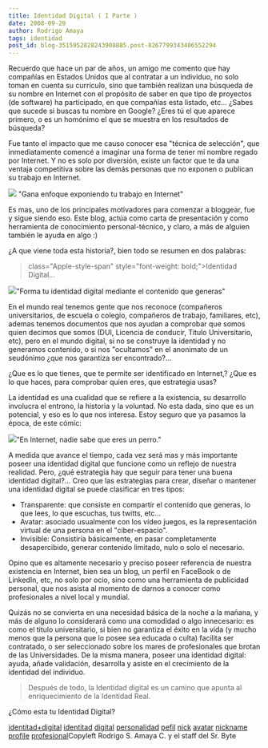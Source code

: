 ```yaml
---
title: Identidad Digital ( I Parte )
date: 2008-09-20
author: Rodrigo Amaya
tags: identidad
post_id: blog-3515952828243908885.post-8267799343406552294
---
```


Recuerdo que hace un par de años, un amigo me comento que hay compañías en
      Estados Unidos que al contratar a un individuo, no solo toman en cuenta su currículo, sino que
      también realizan una búsqueda de su nombre en Internet con el propósito de saber en que tipo
      de proyectos (de software) ha participado, en que compañías esta listado, etc...
¿Sabes que
      sucede si buscas tu nombre en Google? ¿Eres tú el que aparece primero, o es un homónimo el que
      se muestra en los resultados de búsqueda?

Fue tanto el impacto que me causo conocer esa "técnica de
      selección", que inmediatamente comencé a imaginar una forma de tener mi nombre regado por
      Internet. Y no es solo por diversión, existe un factor que te da una ventaja competitiva sobre
      las demás personas que no exponen o publican su trabajo en Internet.

[![](http://2.bp.blogspot.com/_ayvorITawE4/SNZ0XEL1C6I/AAAAAAAABQw/U7HlrpcNyrA/s320/contratando2.jpg)](http://2.bp.blogspot.com/_ayvorITawE4/SNZ0XEL1C6I/AAAAAAAABQw/U7HlrpcNyrA/s1600-h/contratando2.jpg)
"Gana enfoque exponiendo tu trabajo en Internet"

Es mas, uno de los principales motivadores para comenzar a
      bloggear, fue y sigue siendo eso. Este blog, actúa como carta de presentación y como
      herramienta de conocimiento personal-técnico, y claro, a más de alguien también le ayuda en
      algo :)

¿A que viene toda esta
      historia?, bien todo se resumen en dos palabras:
>  class="Apple-style-span" style="font-weight: bold;">Identidad
> Digital...

[![](http://2.bp.blogspot.com/_ayvorITawE4/SNZ0XCRJOOI/AAAAAAAABQo/gw-msGTfmT8/s320/identidad.png)](http://2.bp.blogspot.com/_ayvorITawE4/SNZ0XCRJOOI/AAAAAAAABQo/gw-msGTfmT8/s1600-h/identidad.png)"Forma tu identidad digital
      mediante el contenido que generas"

En el mundo real tenemos gente que nos reconoce (compañeros universitarios, de escuela o
      colegio, compañeros de trabajo, familiares, etc), ademas tenemos documentos que nos ayudan a
      comprobar que somos quien decimos que somos (DUI, Licencia de conducir, Titulo Universitario,
      etc), pero en el mundo digital, si no se construye la identidad y no generamos contenido, o si
      nos "ocultamos" en el anonimato de un seudónimo ¿que nos garantiza ser encontrado?...

¿Que es lo que tienes, que te permite
      ser identificado en Internet,? ¿Que es lo que haces, para comprobar quien eres, que estrategia
      usas?

La identidad es
      una cualidad que se refiere a la existencia, su desarrollo involucra el entrono, la historia y
      la voluntad. No esta dada, sino que es un potencial, y eso es lo que nos interesa. Estoy seguro que ya pasamos la época, de este cómic:

[![](http://1.bp.blogspot.com/_ayvorITawE4/SNZtUJBU8JI/AAAAAAAABQg/86XK8oLsLyg/s320/idog.jpg)](http://1.bp.blogspot.com/_ayvorITawE4/SNZtUJBU8JI/AAAAAAAABQg/86XK8oLsLyg/s1600-h/idog.jpg)"En Internet, nadie
      sabe que eres un perro."

A medida que avance el tiempo, cada vez será mas y más importante
      poseer una identidad digital que funcione como un reflejo de nuestra realidad. Pero, ¿qué
      estrategia hay que seguir para tener una buena identidad digital?... Creo que las estrategias
      para crear, diseñar o mantener una identidad digital se puede clasificar en tres
      tipos:

- Transparente: que consiste en compartir el contenido que generas, lo que lees, lo que escuchas, tus twitts, etc...
- Avatar: asociado usualmente con los vídeo juegos, es la representación virtual de una persona en el "ciber-espacio".
- Invisible: Consistiría básicamente, en pasar completamente desapercibido, generar contenido limitado, nulo o solo el necesario.

Opino que es altamente
      necesario y preciso poseer referencia de nuestra existencia en Internet, bien sea un blog, un
      perfil en FaceBook o de LinkedIn, etc, no solo por
      ocio, sino como una herramienta de publicidad personal, que nos asista al momento de darnos a
      conocer como profesionales a nivel local y mundial.

Quizás no se convierta en una necesidad básica de la noche a la
      mañana, y más de alguno lo considerará como una comodidad o algo innecesario: es como el
      titulo universitario, si bien no garantiza el éxito en la vida (y mucho menos que la persona
      que lo posee sea educada o culta) facilita ser contratado, o ser seleccionado sobre los mares
      de profesionales que brotan de las Universidades. De la misma manera, poseer una identidad
      digital: ayuda, añade validación, desarrolla y asiste en el crecimiento de la identidad del
      individuo.

> Después de todo, la Identidad digital es un camino que apunta al
> enriquecimiento de la Identidad Real.

¿Cómo esta tu
      Identidad Digital?

[identitad+digital](http://www.blogalaxia.com/tags/identitad+digital) [identitad](http://www.blogalaxia.com/tags/identitad) [digital](http://www.blogalaxia.com/tags/digital) [personalidad](http://www.blogalaxia.com/tags/personalidad) [pefil](http://www.blogalaxia.com/tags/pefil) [nick](http://www.blogalaxia.com/tags/nick) [avatar](http://www.blogalaxia.com/tags/avatar) [nickname](http://www.blogalaxia.com/tags/nickname) [profile](http://www.blogalaxia.com/tags/profile) [profesional](http://www.blogalaxia.com/tags/profesional)Copyleft Rodrigo S.
      Amaya C. y el staff del Sr. Byte